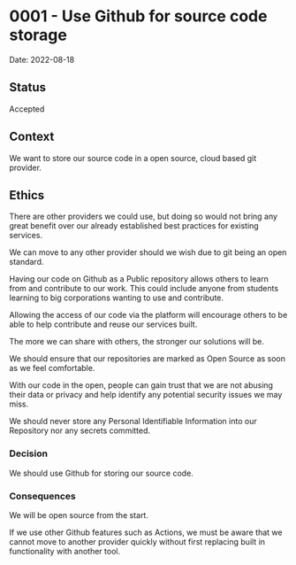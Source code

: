 # 0001 - Use Github for source code storage

Date: 2022-08-18

## Status

Accepted

## Context

We want to store our source code in a open source, cloud based git provider.

## Ethics

There are other providers we could use, but doing so would not bring any great benefit over our already established best practices for existing services.

We can move to any other provider should we wish due to git being an open standard.

Having our code on Github as a Public repository allows others to learn from and contribute to our work. This could include anyone from students learning to big corporations wanting to use and contribute.

Allowing the access of our code via the platform will encourage others to be able to help contribute and reuse our services built.

The more we can share with others, the stronger our solutions will be.

We should ensure that our repositories are marked as Open Source as soon as we feel comfortable.

With our code in the open, people can gain trust that we are not abusing their data or privacy and help identify any potential security issues we may miss.

We should never store any Personal Identifiable Information into our Repository nor any secrets committed.

### Decision

We should use Github for storing our source code.

### Consequences

We will be open source from the start.

If we use other Github features such as Actions, we must be aware that we cannot move to another provider quickly without first replacing built in functionality with another tool.
